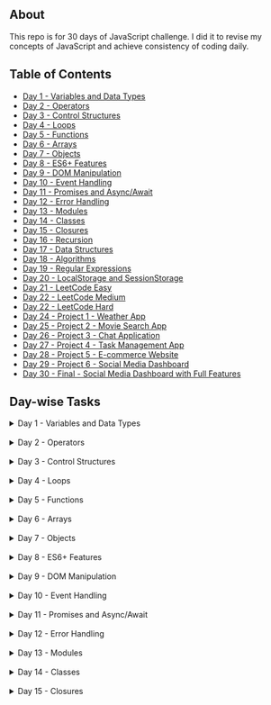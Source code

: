 ## About

This repo is for 30 days of JavaScript challenge. I did it to revise my concepts of JavaScript and achieve consistency of coding daily.

## Table of Contents

- [Day 1 - Variables and Data Types](#Day1)
- [Day 2 - Operators](#Day2)
- [Day 3 - Control Structures](#Day3)
- [Day 4 - Loops](#Day4)
- [Day 5 - Functions](#Day5)
- [Day 6 - Arrays](#Day6)
- [Day 7 - Objects](#Day7)
- [Day 8 - ES6+ Features](#Day8)
- [Day 9 - DOM Manipulation](#Day9)
- [Day 10 - Event Handling](#Day10)
- [Day 11 - Promises and Async/Await](#Day11)
- [Day 12 - Error Handling](#Day12)
- [Day 13 - Modules](#Day13)
- [Day 14 - Classes](#Day14)
- [Day 15 - Closures](#Day15)
- [Day 16 - Recursion](#Day16)
- [Day 17 - Data Structures](#Day17)
- [Day 18 - Algorithms](#Day18)
- [Day 19 - Regular Expressions](#Day19)
- [Day 20 - LocalStorage and SessionStorage](#Day20)
- [Day 21 - LeetCode Easy](#Day21)
- [Day 22 - LeetCode Medium](#Day22)
- [Day 22 - LeetCode Hard](#Day23)
- [Day 24 - Project 1 - Weather App](#Day24)
- [Day 25 -  Project 2 - Movie Search App](#Day25)
- [Day 26 -  Project 3 - Chat Application](#Day26)
- [Day 27 -  Project 4 - Task Management App](#Day27)
- [Day 28 -  Project 5 - E-commerce Website](#Day28)
- [Day 29 -  Project 6 - Social Media Dashboard](#Day29)
- [Day 30 -  Final - Social Media Dashboard with Full Features](#Day30)


## Day-wise Tasks

<!-- DAY 1 -->
<details id="Day1">
  <summary>Day 1 - Variables and Data Types</summary>
  <div class="redactor-styles" id="learnyst-content">
   <h3 id="day-1-variables-and-data-types">Day 1: Variables and Data Types</h3> 
   <h4 id="tasks-activities-">Tasks/Activities:</h4> 
   <p><strong>Activity 1: Variable Declaration</strong></p> 
   <ul> 
    <li><strong>Task 1:</strong> Declare a variable using <code>var</code>, assign it a number, and log the value to the console.</li> 
    <li><strong>Task 2:</strong> Declare a variable using <code>let</code>, assign it a string, and log the value to the console.</li> 
   </ul> 
   <p><strong>Activity 2: Constant Declaration</strong></p> 
   <ul> 
    <li><strong>Task 3:</strong> Declare a variable using <code>const</code>, assign it a boolean value, and log the value to the console.</li> 
   </ul> 
   <p><strong>Activity 3: Data Types</strong></p> 
   <ul> 
    <li><strong>Task 4:</strong> Create variables of different data types (number, string, boolean, object, array) and log each variable's type using the <code>typeof</code> operator.</li> 
   </ul> 
   <p><strong>Activity 4: Reassigning Variables</strong></p> 
   <ul> 
    <li><strong>Task 5:</strong> Declare a variable using <code>let</code>, assign it an initial value, reassign a new value, and log both values to the console.</li> 
   </ul> 
   <p><strong>Activity 5: Understanding <code>const</code></strong></p> 
   <ul> 
    <li><strong>Task 6:</strong> Try reassigning a variable declared with <code>const</code> and observe the error.</li> 
   </ul> 
   <h4 id="feature-request-">Feature Request:</h4> 
   <ol> 
    <li><strong>Variable Types Console Log</strong>: Write a script that declares variables of different data types and logs both the value and type of each variable to the console.</li> 
    <li><strong>Reassignment Demo</strong>: Create a script that demonstrates the difference in behavior between <code>let</code> and <code>const</code> when it comes to reassignment.</li> 
   </ol> 
   <h4 id="achievement-">Achievement:</h4> 
   <p>By the end of these activities, you will:</p> 
   <ul> 
    <li>Know how to declare variables using <code>var</code>, <code>let</code>, and <code>const</code>.</li> 
    <li>Understand the different data types in JavaScript.</li> 
    <li>Be able to use the <code>typeof</code> operator to identify the data type of a variable.</li> 
    <li>Understand the concept of variable reassignment and the immutability of <code>const</code> variables.</li> 
   </ul>
  </div>
</details>

<br>

<!-- DAY 2 -->
<details id="Day2">
<summary> Day 2 - Operators</summary>
<div class="redactor-styles" id="learnyst-content">
   <h3 id="day-2-operators">Day 2: Operators</h3> 
   <h4 id="tasks-activities-">Tasks/Activities:</h4> 
   <p><strong>Activity 1: Arithmetic Operations</strong></p> 
   <ul> 
    <li><strong>Task 1:</strong> Write a program to add two numbers and log the result to the console.</li> 
    <li><strong>Task 2:</strong> Write a program to subtract two numbers and log the result to the console.</li> 
    <li><strong>Task 3:</strong> Write a program to multiply two numbers and log the result to the console.</li> 
    <li><strong>Task 4:</strong> Write a program to divide two numbers and log the result to the console.</li> 
    <li><strong>Task 5:</strong> Write a program to find the remainder when one number is divided by another and log the result to the console.</li> 
   </ul> 
   <p><strong>Activity 2: Assignment Operators</strong></p> 
   <ul> 
    <li><strong>Task 6:</strong> Use the <code>+=</code> operator to add a number to a variable and log the result to the console.</li> 
    <li><strong>Task 7:</strong> Use the <code>-=</code> operator to subtract a number from a variable and log the result to the console.</li> 
   </ul> 
   <p><strong>Activity 3: Comparison Operators</strong></p> 
   <ul> 
    <li><strong>Task 8:</strong> Write a program to compare two numbers using <code>&gt;</code> and <code>&lt;</code> and log the result to the console.</li> 
    <li><strong>Task 9:</strong> Write a program to compare two numbers using <code>&gt;=</code> and <code>&lt;=</code> and log the result to the console.</li> 
    <li><strong>Task 10:</strong> Write a program to compare two numbers using <code>==</code> and <code>===</code> and log the result to the console.</li> 
   </ul> 
   <p><strong>Activity 4: Logical Operators</strong></p> 
   <ul> 
    <li><strong>Task 11:</strong> Write a program that uses the <code>&amp;&amp;</code> operator to combine two conditions and log the result to the console.</li> 
    <li><strong>Task 12:</strong> Write a program that uses the <code>||</code> operator to combine two conditions and log the result to the console.</li> 
    <li><strong>Task 13:</strong> Write a program that uses the <code>!</code> operator to negate a condition and log the result to the console.</li> 
   </ul> 
   <p><strong>Activity 5: Ternary Operator</strong></p> 
   <ul> 
    <li><strong>Task 14:</strong> Write a program that uses the ternary operator to check if a number is positive or negative and log the result to the console.</li> 
   </ul> 
   <h4 id="feature-request-">Feature Request:</h4> 
   <ol> 
    <li><strong>Arithmetic Operations Script</strong>: Write a script that performs basic arithmetic operations (addition, subtraction, multiplication, division, remainder) on two numbers and logs the results.</li> 
    <li><strong>Comparison and Logical Operators Script</strong>: Create a script that compares two numbers using different comparison operators and combines conditions using logical operators, logging the results.</li> 
    <li><strong>Ternary Operator Script</strong>: Write a script that uses the ternary operator to determine if a number is positive or negative and logs the result.</li> 
   </ol> 
   <h4 id="achievement-">Achievement:</h4> 
   <p>By the end of these activities, students will:</p> 
   <ul> 
    <li>Understand and use arithmetic operators to perform basic calculations.</li> 
    <li>Use assignment operators to modify variable values.</li> 
    <li>Compare values using comparison operators.</li> 
    <li>Combine conditions using logical operators.</li> 
    <li>Use the ternary operator for concise conditional expressions.</li> 
   </ul>
  </div>
  </details>

<br>

<!-- DAY 3 -->
<details id="Day3">
<summary> Day 3 - Control Structures</summary>
<div class="redactor-styles" id="learnyst-content">
   <h3 id="day-3-control-structures">Day 3: Control Structures</h3> 
   <h4 id="tasks-activities-">Tasks/Activities:</h4> 
   <p><strong>Activity 1: If-Else Statements</strong></p> 
   <ul> 
    <li><strong>Task 1:</strong> Write a program to check if a number is positive, negative, or zero, and log the result to the console.</li> 
    <li><strong>Task 2:</strong> Write a program to check if a person is eligible to vote (age &gt;= 18) and log the result to the console.</li> 
   </ul> 
   <p><strong>Activity 2: Nested If-Else Statements</strong></p> 
   <ul> 
    <li><strong>Task 3:</strong> Write a program to find the largest of three numbers using nested if-else statements.</li> 
   </ul> 
   <p><strong>Activity 3: Switch Case</strong></p> 
   <ul> 
    <li><strong>Task 4:</strong> Write a program that uses a switch case to determine the day of the week based on a number (1-7) and log the day name to the console.</li> 
    <li><strong>Task 5:</strong> Write a program that uses a switch case to assign a grade ('A', 'B', 'C', 'D', 'F') based on a score and log the grade to the console.</li> 
   </ul> 
   <p><strong>Activity 4: Conditional (Ternary) Operator</strong></p> 
   <ul> 
    <li><strong>Task 6:</strong> Write a program that uses the ternary operator to check if a number is even or odd and log the result to the console.</li> 
   </ul> 
   <p><strong>Activity 5: Combining Conditions</strong></p> 
   <ul> 
    <li><strong>Task 7:</strong> Write a program to check if a year is a leap year using multiple conditions (divisible by 4, but not 100 unless also divisible by 400) and log the result to the console.</li> 
   </ul> 
   <h4 id="feature-request-">Feature Request:</h4> 
   <ol> 
    <li><strong>Number Check Script</strong>: Write a script that checks if a number is positive, negative, or zero using if-else statements and logs the result.</li> 
    <li><strong>Voting Eligibility Script</strong>: Create a script to check if a person is eligible to vote based on their age and log the result.</li> 
    <li><strong>Day of the Week Script</strong>: Write a script that uses a switch case to determine the day of the week based on a number (1-7) and logs the day name.</li> 
    <li><strong>Grade Assignment Script</strong>: Create a script that uses a switch case to assign a grade based on a score and logs the grade.</li> 
    <li><strong>Leap Year Check Script</strong>: Write a script that checks if a year is a leap year using multiple conditions and logs the result.</li> 
   </ol> 
   <h4 id="achievement-">Achievement:</h4> 
   <p>By the end of these activities, students will:</p> 
   <ul> 
    <li>Implement and understand basic if-else control flow.</li> 
    <li>Use nested if-else statements to handle multiple conditions.</li> 
    <li>Utilize switch cases for control flow based on specific values.</li> 
    <li>Apply the ternary operator for concise condition checking.</li> 
    <li>Combine multiple conditions to solve more complex problems.</li> 
   </ul>
   <p></p>
  </div>
  </details>

<br>

  <!-- day 4 -->
<details id="Day4">
<summary> Day 4 - Loops</summary>

<div>
   <h3 id="day-4-loops">Day 4: Loops</h3> 
   <h4 id="tasks-activities-">Tasks/Activities:</h4> 
   <p><strong>Activity 1: For Loop</strong></p> 
   <ul> 
    <li><strong>Task 1:</strong> Write a program to print numbers from 1 to 10 using a for loop.</li> 
    <li><strong>Task 2:</strong> Write a program to print the multiplication table of 5 using a for loop.</li> 
   </ul> 
   <p><strong>Activity 2: While Loop</strong></p> 
   <ul> 
    <li><strong>Task 3:</strong> Write a program to calculate the sum of numbers from 1 to 10 using a while loop.</li> 
    <li><strong>Task 4:</strong> Write a program to print numbers from 10 to 1 using a while loop.</li> 
   </ul> 
   <p><strong>Activity 3: Do...While Loop</strong></p> 
   <ul> 
    <li><strong>Task 5:</strong> Write a program to print numbers from 1 to 5 using a do...while loop.</li> 
    <li><strong>Task 6:</strong> Write a program to calculate the factorial of a number using a do...while loop.</li> 
   </ul> 
   <p><strong>Activity 4: Nested Loops</strong></p> 
   <ul> 
    <li><strong>Task 7:</strong> Write a program to print a pattern using nested for loops:<code> </code></li> 
   </ul>
   <p>(ignore color)</p>
   <figure>
    <img src="./rsrc/Screenshot_2024-07-10_at_3.20.39 PM.png" id="826" data-image="826">
   </figure> 
   <p><strong>Activity 5: Loop Control Statements</strong></p> 
   <ul> 
    <li><strong>Task 8:</strong> Write a program to print numbers from 1 to 10, but skip the number 5 using the <code>continue</code> statement.</li> 
    <li><strong>Task 9:</strong> Write a program to print numbers from 1 to 10, but stop the loop when the number is 7 using the <code>break</code> statement.</li> 
   </ul> 
   <h4 id="feature-request-">Feature Request:</h4> 
   <ol> 
    <li><strong>Number Printing Script</strong>: Write a script that prints numbers from 1 to 10 using a for loop and a while loop.</li> 
    <li><strong>Multiplication Table Script</strong>: Create a script that prints the multiplication table of 5 using a for loop.</li> 
    <li><strong>Pattern Printing Script</strong>: Write a script that prints a pattern of stars using nested loops.</li> 
    <li><strong>Sum Calculation Script</strong>: Write a script that calculates the sum of numbers from 1 to 10 using a while loop.</li> 
    <li><strong>Factorial Calculation Script</strong>: Create a script that calculates the factorial of a number using a do...while loop.</li> 
   </ol> 
   <h4 id="achievement-">Achievement:</h4> 
   <p>By the end of these activities, students will:</p> 
   <ul> 
    <li>Understand and use for loops to iterate over a sequence of numbers.</li> 
    <li>Utilize while loops for iteration based on a condition.</li> 
    <li>Apply do...while loops to ensure the loop body is executed at least once.</li> 
    <li>Implement nested loops to solve more complex problems.</li> 
    <li>Use loop control statements (<code>break</code> and <code>continue</code>) to control the flow of loops.</li> 
   </ul>
  </div>
  </details>

<br>

<!-- day 5 -->
<details id="Day5">
  <summary>Day 5 - Functions</summary>
  <div>
   <h3 id="day-5-functions">Day 5: Functions</h3> 
   <h4 id="tasks-activities-">Tasks/Activities:</h4> 
   <p><strong>Activity 1: Function Declaration</strong></p> 
   <ul> 
    <li><strong>Task 1:</strong> Write a function to check if a number is even or odd and log the result to the console.</li> 
    <li><strong>Task 2:</strong> Write a function to calculate the square of a number and return the result.</li> 
   </ul> 
   <p><strong>Activity 2: Function Expression</strong></p> 
   <ul> 
    <li><strong>Task 3:</strong> Write a function expression to find the maximum of two numbers and log the result to the console.</li> 
    <li><strong>Task 4:</strong> Write a function expression to concatenate two strings and return the result.</li> 
   </ul> 
   <p><strong>Activity 3: Arrow Functions</strong></p> 
   <ul> 
    <li><strong>Task 5:</strong> Write an arrow function to calculate the sum of two numbers and return the result.</li> 
    <li><strong>Task 6:</strong> Write an arrow function to check if a string contains a specific character and return a boolean value.</li> 
   </ul> 
   <p><strong>Activity 4: Function Parameters and Default Values</strong></p> 
   <ul> 
    <li><strong>Task 7:</strong> Write a function that takes two parameters and returns their product. Provide a default value for the second parameter.</li> 
    <li><strong>Task 8:</strong> Write a function that takes a person's name and age and returns a greeting message. Provide a default value for the age.</li> 
   </ul> 
   <p><strong>Activity 5: Higher-Order Functions</strong></p> 
   <ul> 
    <li><strong>Task 9:</strong> Write a higher-order function that takes a function and a number, and calls the function that many times.</li> 
    <li><strong>Task 10:</strong> Write a higher-order function that takes two functions and a value, applies the first function to the value, and then applies the second function to the result.</li> 
   </ul> 
   <h4 id="feature-request-">Feature Request:</h4> 
   <ol> 
    <li><strong>Even or Odd Function Script</strong>: Write a script that includes a function to check if a number is even or odd and logs the result.</li> 
    <li><strong>Square Calculation Function Script</strong>: Create a script that includes a function to calculate the square of a number and returns the result.</li> 
    <li><strong>Concatenation Function Script</strong>: Write a script that includes a function expression to concatenate two strings and returns the result.</li> 
    <li><strong>Sum Calculation Arrow Function Script</strong>: Create a script that includes an arrow function to calculate the sum of two numbers and returns the result.</li> 
    <li><strong>Higher-Order Function Script</strong>: Write a script that includes a higher-order function to apply a given function multiple times.</li> 
   </ol> 
   <h4 id="achievement-">Achievement:</h4> 
   <p>By the end of these activities, students will:</p> 
   <ul> 
    <li>Understand and define functions using function declarations, expressions, and arrow functions.</li> 
    <li>Use function parameters and default values effectively.</li> 
    <li>Create and utilize higher-order functions.</li> 
    <li>Apply functions to solve common problems and perform calculations.</li> 
    <li>Enhance code reusability and organization using functions.</li> 
   </ul>
  </div>
</details>

<br>

<details id="Day6">
<summary>Day 6 - Arrays</summary>
<div>
   <h3 id="day-6-arrays">Day 6: Arrays</h3> 
   <h4 id="tasks-activities-">Tasks/Activities:</h4> 
   <p><strong>Activity 1: Array Creation and Access</strong></p> 
   <ul> 
    <li><strong>Task 1:</strong> Create an array of numbers from 1 to 5 and log the array to the console.</li> 
    <li><strong>Task 2:</strong> Access the first and last elements of the array and log them to the console.</li> 
   </ul> 
   <p><strong>Activity 2: Array Methods (Basic)</strong></p> 
   <ul> 
    <li><strong>Task 3:</strong> Use the <code>push</code> method to add a new number to the end of the array and log the updated array.</li> 
    <li><strong>Task 4:</strong> Use the <code>pop</code> method to remove the last element from the array and log the updated array.</li> 
    <li><strong>Task 5:</strong> Use the <code>shift</code> method to remove the first element from the array and log the updated array.</li> 
    <li><strong>Task 6:</strong> Use the <code>unshift</code> method to add a new number to the beginning of the array and log the updated array.</li> 
   </ul> 
   <p><strong>Activity 3: Array Methods (Intermediate)</strong></p> 
   <ul> 
    <li><strong>Task 7:</strong> Use the <code>map</code> method to create a new array where each number is doubled and log the new array.</li> 
    <li><strong>Task 8:</strong> Use the <code>filter</code> method to create a new array with only even numbers and log the new array.</li> 
    <li><strong>Task 9:</strong> Use the <code>reduce</code> method to calculate the sum of all numbers in the array and log the result.</li> 
   </ul> 
   <p><strong>Activity 4: Array Iteration</strong></p> 
   <ul> 
    <li><strong>Task 10:</strong> Use a <code>for</code> loop to iterate over the array and log each element to the console.</li> 
    <li><strong>Task 11:</strong> Use the <code>forEach</code> method to iterate over the array and log each element to the console.</li> 
   </ul> 
   <p><strong>Activity 5: Multi-dimensional Arrays</strong></p> 
   <ul> 
    <li><strong>Task 12:</strong> Create a two-dimensional array (matrix) and log the entire array to the console.</li> 
    <li><strong>Task 13:</strong> Access and log a specific element from the two-dimensional array.</li> 
   </ul> 
   <h4 id="feature-request-">Feature Request:</h4> 
   <ol> 
    <li><strong>Array Manipulation Script</strong>: Write a script that demonstrates the creation of an array, adding and removing elements using <code>push</code>, <code>pop</code>, <code>shift</code>, and <code>unshift</code> methods.</li> 
    <li><strong>Array Transformation Script</strong>: Create a script that uses <code>map</code>, <code>filter</code>, and <code>reduce</code> methods to transform and aggregate array data.</li> 
    <li><strong>Array Iteration Script</strong>: Write a script that iterates over an array using both <code>for</code> loop and <code>forEach</code> method and logs each element.</li> 
    <li><strong>Two-dimensional Array Script</strong>: Create a script that demonstrates the creation and manipulation of a two-dimensional array.</li> 
   </ol> 
   <h4 id="achievement-">Achievement:</h4> 
   <p>By the end of these activities, students will:</p> 
   <ul> 
    <li>Create and manipulate arrays using various methods.</li> 
    <li>Transform and aggregate array data using <code>map</code>, <code>filter</code>, and <code>reduce</code>.</li> 
    <li>Iterate over arrays using loops and iteration methods.</li> 
    <li>Understand and work with multi-dimensional arrays.</li> 
   </ul>
  </div>
  </details>

<br>
  <!-- day 7 -->
  <details id="Day7">
    <summary>Day 7 - Objects</summary>
    <div>
   <h3 id="day-7-objects">Day 7: Objects</h3> 
   <h4 id="tasks-activities-">Tasks/Activities:</h4> 
   <p><strong>Activity 1: Object Creation and Access</strong></p> 
   <ul> 
    <li><strong>Task 1:</strong> Create an object representing a book with properties like title, author, and year, and log the object to the console.</li> 
    <li><strong>Task 2:</strong> Access and log the title and author properties of the book object.</li> 
   </ul> 
   <p><strong>Activity 2: Object Methods</strong></p> 
   <ul> 
    <li><strong>Task 3:</strong> Add a method to the book object that returns a string with the book's title and author, and log the result of calling this method.</li> 
    <li><strong>Task 4:</strong> Add a method to the book object that takes a parameter (year) and updates the book's year property, then log the updated object.</li> 
   </ul> 
   <p><strong>Activity 3: Nested Objects</strong></p> 
   <ul> 
    <li><strong>Task 5:</strong> Create a nested object representing a library with properties like name and books (an array of book objects), and log the library object to the console.</li> 
    <li><strong>Task 6:</strong> Access and log the name of the library and the titles of all the books in the library.</li> 
   </ul> 
   <p><strong>Activity 4: The <code>this</code> Keyword</strong></p> 
   <ul> 
    <li><strong>Task 7:</strong> Add a method to the book object that uses the <code>this</code> keyword to return a string with the book's title and year, and log the result of calling this method.</li> 
   </ul> 
   <p><strong>Activity 5: Object Iteration</strong></p> 
   <ul> 
    <li><strong>Task 8:</strong> Use a <code>for...in</code> loop to iterate over the properties of the book object and log each property and its value.</li> 
    <li><strong>Task 9:</strong> Use <code>Object.keys</code> and <code>Object.values</code> methods to log all the keys and values of the book object.</li> 
   </ul> 
   <h4 id="feature-request-">Feature Request:</h4> 
   <ol> 
    <li><strong>Book Object Script</strong>: Write a script that creates a book object, adds methods to it, and logs its properties and method results.</li> 
    <li><strong>Library Object Script</strong>: Create a script that defines a library object containing an array of book objects and logs the library's details.</li> 
    <li><strong>Object Iteration Script</strong>: Write a script that demonstrates iterating over an object's properties using <code>for...in</code> loop and <code>Object.keys</code>/<code>Object.values</code>.</li> 
   </ol> 
   <h4 id="achievement-">Achievement:</h4> 
   <p>By the end of these activities, students will:</p> 
   <ul> 
    <li>Create and manipulate objects with properties and methods.</li> 
    <li>Understand and use the <code>this</code> keyword in object methods.</li> 
    <li>Work with nested objects and arrays of objects.</li> 
    <li>Iterate over an object's properties using loops and built-in methods.</li> 
   </ul>
  </div>
  </details>

  <br>
<!-- Day 8 -->
  <details id="Day8">
  <summary> Day 8 - ES6+ Features</summary>
  <div>
   <h3 id="day-8-es6-features">Day 8: ES6+ Features</h3> 
   <h4 id="tasks-activities-">Tasks/Activities:</h4> 
   <p><strong>Activity 1: Template Literals</strong></p> 
   <ul> 
    <li><strong>Task 1:</strong> Use template literals to create a string that includes variables for a person's name and age, and log the string to the console.</li> 
    <li><strong>Task 2:</strong> Create a multi-line string using template literals and log it to the console.</li> 
   </ul> 
   <p><strong>Activity 2: Destructuring</strong></p> 
   <ul> 
    <li><strong>Task 3:</strong> Use array destructuring to extract the first and second elements from an array of numbers and log them to the console.</li> 
    <li><strong>Task 4:</strong> Use object destructuring to extract the title and author from a book object and log them to the console.</li> 
   </ul> 
   <p><strong>Activity 3: Spread and Rest Operators</strong></p> 
   <ul> 
    <li><strong>Task 5:</strong> Use the spread operator to create a new array that includes all elements of an existing array plus additional elements, and log the new array to the console.</li> 
    <li><strong>Task 6:</strong> Use the rest operator in a function to accept an arbitrary number of arguments, sum them, and return the result.</li> 
   </ul> 
   <p><strong>Activity 4: Default Parameters</strong></p> 
   <ul> 
    <li><strong>Task 7:</strong> Write a function that takes two parameters and returns their product, with the second parameter having a default value of 1. Log the result of calling this function with and without the second parameter.</li> 
   </ul> 
   <p><strong>Activity 5: Enhanced Object Literals</strong></p> 
   <ul> 
    <li><strong>Task 8:</strong> Use enhanced object literals to create an object with methods and properties, and log the object to the console.</li> 
    <li><strong>Task 9:</strong> Create an object with computed property names based on variables and log the object to the console.</li> 
   </ul> 
   <h4 id="feature-request-">Feature Request:</h4> 
   <ol> 
    <li><strong>Template Literals Script</strong>: Write a script that demonstrates the use of template literals to create and log strings with embedded variables and multi-line strings.</li> 
    <li><strong>Destructuring Script</strong>: Create a script that uses array and object destructuring to extract values and log them.</li> 
    <li><strong>Spread and Rest Operators Script</strong>: Write a script that demonstrates the use of the spread operator to combine arrays and the rest operator to handle multiple function arguments.</li> 
    <li><strong>Default Parameters Script</strong>: Create a script that defines a function with default parameters and logs the results of calling it with different arguments.</li> 
    <li><strong>Enhanced Object Literals Script</strong>: Write a script that uses enhanced object literals to create and log an object with methods and computed property names.</li> 
   </ol> 
   <h4 id="achievement-">Achievement:</h4> 
   <p>By the end of these activities, students will:</p> 
   <ul> 
    <li>Understand and use template literals for string interpolation and multi-line strings.</li> 
    <li>Apply destructuring to extract values from arrays and objects.</li> 
    <li>Utilize spread and rest operators for array manipulation and function arguments.</li> 
    <li>Define functions with default parameters.</li> 
    <li>Create objects using enhanced object literals, including methods and computed property names.</li> 
   </ul>
  </div>
  </details>

<!-- day 9 -->
<br>
<details id="Day9">
<summary>Day 9 - DOM Manipulation</summary>
<div>
   <h3>Day 9: DOM Manipulation</h3> 
   <h4>Tasks/Activities:</h4> 
   <p><strong>Activity 1: Selecting and Manipulating Elements</strong></p> 
   <ul> 
    <li><strong>Task 1:</strong> Select an HTML element by its ID and change its text content.</li> 
    <li><strong>Task 2:</strong> Select an HTML element by its class and change its background color.</li> 
   </ul> 
   <p><strong>Activity 2: Creating and Appending Elements</strong></p> 
   <ul> 
    <li><strong>Task 3:</strong> Create a new <code>div</code> element with some text content and append it to the body.</li> 
    <li><strong>Task 4:</strong> Create a new <code>li</code> element and add it to an existing <code>ul</code> list.</li> 
   </ul> 
   <p><strong>Activity 3: Removing Elements</strong></p> 
   <ul> 
    <li><strong>Task 5:</strong> Select an HTML element and remove it from the DOM.</li> 
    <li><strong>Task 6:</strong> Remove the last child of a specific HTML element.</li> 
   </ul> 
   <p><strong>Activity 4: Modifying Attributes and Classes</strong></p> 
   <ul> 
    <li><strong>Task 7:</strong> Select an HTML element and change one of its attributes (e.g., <code>src</code> of an <code>img</code> tag).</li> 
    <li><strong>Task 8:</strong> Add and remove a CSS class to/from an HTML element.</li> 
   </ul> 
   <p><strong>Activity 5: Event Handling</strong></p> 
   <ul> 
    <li><strong>Task 9:</strong> Add a click event listener to a button that changes the text content of a paragraph.</li> 
    <li><strong>Task 10:</strong> Add a mouseover event listener to an element that changes its border color.</li> 
   </ul> 
   <h4 id="feature-request-">Feature Request:</h4> 
   <ol> 
    <li><strong>Text Content Manipulation Script</strong>: Write a script that selects an HTML element by its ID and changes its text content.</li> 
    <li><strong>Element Creation Script</strong>: Create a script that demonstrates creating a new <code>div</code> element and appending it to the body.</li> 
    <li><strong>Element Removal Script</strong>: Write a script that selects an HTML element and removes it from the DOM.</li> 
    <li><strong>Attribute Modification Script</strong>: Create a script that changes the attributes of an HTML element.</li> 
    <li><strong>Event Handling Script</strong>: Write a script that adds event listeners to HTML elements to change their content or style based on user interactions.</li> 
   </ol> 
   <h4 id="achievement-">Achievement:</h4> 
   <p>By the end of these activities, students will:</p> 
   <ul> 
    <li>Select and manipulate DOM elements using JavaScript.</li> 
    <li>Create and append new elements to the DOM.</li> 
    <li>Remove elements from the DOM.</li> 
    <li>Modify attributes and classes of HTML elements.</li> 
    <li>Add and handle events to make web pages interactive.</li> 
   </ul>
  </div>
</details>

<br>

<!-- Day 10 -->
<details id="Day10">
<summary>Day 10 - Event Handling</summary>
<div>
   <h3 id="day-10-event-handling">Day 10: Event Handling</h3> 
   <h4 id="tasks-activities-">Tasks/Activities:</h4> 
   <p><strong>Activity 1: Basic Event Handling</strong></p> 
   <ul> 
    <li><strong>Task 1:</strong> Add a click event listener to a button that changes the text content of a paragraph.</li> 
    <li><strong>Task 2:</strong> Add a double-click event listener to an image that toggles its visibility.</li> 
   </ul> 
   <p><strong>Activity 2: Mouse Events</strong></p> 
   <ul> 
    <li><strong>Task 3:</strong> Add a mouseover event listener to an element that changes its background color.</li> 
    <li><strong>Task 4:</strong> Add a mouseout event listener to an element that resets its background color.</li> 
   </ul> 
   <p><strong>Activity 3: Keyboard Events</strong></p> 
   <ul> 
    <li><strong>Task 5:</strong> Add a keydown event listener to an input field that logs the key pressed to the console.</li> 
    <li><strong>Task 6:</strong> Add a keyup event listener to an input field that displays the current value in a paragraph.</li> 
   </ul> 
   <p><strong>Activity 4: Form Events</strong></p> 
   <ul> 
    <li><strong>Task 7:</strong> Add a submit event listener to a form that prevents the default submission and logs the form data to the console.</li> 
    <li><strong>Task 8:</strong> Add a change event listener to a select dropdown that displays the selected value in a paragraph.</li> 
   </ul> 
   <p><strong>Activity 5: Event Delegation</strong></p> 
   <ul> 
    <li><strong>Task 9:</strong> Add a click event listener to a list that logs the text content of the clicked list item using event delegation.</li> 
    <li><strong>Task 10:</strong> Add an event listener to a parent element that listens for events from dynamically added child elements.</li> 
   </ul> 
   <h4 id="feature-request-">Feature Request:</h4> 
   <ol> 
    <li><strong>Click Event Script</strong>: Write a script that adds a click event listener to a button to change the text content of a paragraph.</li> 
    <li><strong>Mouse Events Script</strong>: Create a script that handles mouseover and mouseout events to change the background color of an element.</li> 
    <li><strong>Keyboard Events Script</strong>: Write a script that logs key presses and displays input field values using keydown and keyup event listeners.</li> 
    <li><strong>Form Events Script</strong>: Create a script that handles form submission and change events on a select dropdown.</li> 
    <li><strong>Event Delegation Script</strong>: Write a script that demonstrates event delegation by handling events on dynamically added child elements.</li> 
   </ol> 
   <h4 id="achievement-">Achievement:</h4> 
   <p>By the end of these activities, students will:</p> 
   <ul> 
    <li>Add and handle basic events like click, double-click, mouseover, mouseout, keydown, and keyup.</li> 
    <li>Understand and handle form events.</li> 
    <li>Implement event delegation to manage events on dynamically added elements.</li> 
    <li>Make web pages interactive by responding to various user actions.</li> 
   </ul>
  </div>
</details>

<br>

<!-- day 11 -->
<details id="Day11">
<summary>Day 11 - Promises and Async/Await</summary>
<div>
   <h3 id="day-11-promises-and-async-await">Day 11: Promises and Async/Await</h3> 
   <h4 id="tasks-activities-">Tasks/Activities:</h4> 
   <p><strong>Activity 1: Understanding Promises</strong></p> 
   <ul> 
    <li><strong>Task 1:</strong> Create a promise that resolves with a message after a 2-second timeout and log the message to the console.</li> 
    <li><strong>Task 2:</strong> Create a promise that rejects with an error message after a 2-second timeout and handle the error using <code>.catch()</code>.</li> 
   </ul> 
   <p><strong>Activity 2: Chaining Promises</strong></p> 
   <ul> 
    <li><strong>Task 3:</strong> Create a sequence of promises that simulate fetching data from a server. Chain the promises to log messages in a specific order.</li> 
   </ul> 
   <p><strong>Activity 3: Using Async/Await</strong></p> 
   <ul> 
    <li><strong>Task 4:</strong> Write an async function that waits for a promise to resolve and then logs the resolved value.</li> 
    <li><strong>Task 5:</strong> Write an async function that handles a rejected promise using try-catch and logs the error message.</li> 
   </ul> 
   <p><strong>Activity 4: Fetching Data from an API</strong></p> 
   <ul> 
    <li><strong>Task 6:</strong> Use the <code>fetch</code> API to get data from a public API and log the response data to the console using promises.</li> 
    <li><strong>Task 7:</strong> Use the <code>fetch</code> API to get data from a public API and log the response data to the console using async/await.</li> 
   </ul> 
   <p><strong>Activity 5: Concurrent Promises</strong></p> 
   <ul> 
    <li><strong>Task 8:</strong> Use <code>Promise.all</code> to wait for multiple promises to resolve and then log all their values.</li> 
    <li><strong>Task 9:</strong> Use <code>Promise.race</code> to log the value of the first promise that resolves among multiple promises.</li> 
   </ul> 
   <h4 id="feature-request-">Feature Request:</h4> 
   <ol> 
    <li><strong>Promise Creation Script</strong>: Write a script that demonstrates creating and handling promises, including both resolved and rejected states.</li> 
    <li><strong>Promise Chaining Script</strong>: Create a script that chains multiple promises and logs messages in a specific sequence.</li> 
    <li><strong>Async/Await Script</strong>: Write a script that uses async/await to handle promises and includes error handling with try-catch.</li> 
    <li><strong>API Fetch Script</strong>: Create a script that fetches data from a public API using both promises and async/await, and logs the response data.</li> 
    <li><strong>Concurrent Promises Script</strong>: Write a script that uses <code>Promise.all</code> and <code>Promise.race</code> to handle multiple promises concurrently and logs the results.</li> 
   </ol> 
   <h4 id="achievement-">Achievement:</h4> 
   <p>By the end of these activities, students will:</p> 
   <ul> 
    <li>Understand and create promises, including handling resolved and rejected states.</li> 
    <li>Chain multiple promises to perform sequential asynchronous operations.</li> 
    <li>Use async/await to handle asynchronous code more readably.</li> 
    <li>Fetch data from public APIs using both promises and async/await.</li> 
    <li>Manage multiple concurrent promises using <code>Promise.all</code> and <code>Promise.race</code>.</li> 
   </ul>
  </div>
  </details>

<br>
<!-- day 12 -->
<details id="Day12">
<summary>Day 12 - Error Handling</summary>
<div class="redactor-styles" id="learnyst-content">
   <h3 id="day-12-error-handling">Day 12: Error Handling</h3> 
   <h4 id="tasks-activities-">Tasks/Activities:</h4> 
   <p><strong>Activity 1: Basic Error Handling with Try-Catch</strong></p> 
   <ul> 
    <li><strong>Task 1:</strong> Write a function that intentionally throws an error and use a try-catch block to handle the error and log an appropriate message to the console.</li> 
    <li><strong>Task 2:</strong> Create a function that divides two numbers and throws an error if the denominator is zero. Use a try-catch block to handle this error.</li> 
   </ul> 
   <p><strong>Activity 2: Finally Block</strong></p> 
   <ul> 
    <li><strong>Task 3:</strong> Write a script that includes a try-catch block and a finally block. Log messages in the try, catch, and finally blocks to observe the execution flow.</li> 
   </ul> 
   <p><strong>Activity 3: Custom Error Objects</strong></p> 
   <ul> 
    <li><strong>Task 4:</strong> Create a custom error class that extends the built-in Error class. Throw an instance of this custom error in a function and handle it using a try-catch block.</li> 
    <li><strong>Task 5:</strong> Write a function that validates user input (e.g., checking if a string is not empty) and throws a custom error if the validation fails. Handle the custom error using a try-catch block.</li> 
   </ul> 
   <p><strong>Activity 4: Error Handling in Promises</strong></p> 
   <ul> 
    <li><strong>Task 6:</strong> Create a promise that randomly resolves or rejects. Use <code>.catch()</code> to handle the rejection and log an appropriate message to the console.</li> 
    <li><strong>Task 7:</strong> Use try-catch within an async function to handle errors from a promise that randomly resolves or rejects, and log the error message.</li> 
   </ul> 
   <p><strong>Activity 5: Graceful Error Handling in Fetch</strong></p> 
   <ul> 
    <li><strong>Task 8:</strong> Use the <code>fetch</code> API to request data from an invalid URL and handle the error using <code>.catch()</code>. Log an appropriate error message to the console.</li> 
    <li><strong>Task 9:</strong> Use the <code>fetch</code> API to request data from an invalid URL within an async function and handle the error using try-catch. Log an appropriate error message.</li> 
   </ul> 
   <h4 id="feature-request-">Feature Request:</h4> 
   <ol> 
    <li><strong>Basic Error Handling Script</strong>: Write a script that demonstrates basic error handling using try-catch and finally blocks.</li> 
    <li><strong>Custom Error Script</strong>: Create a script that defines and throws custom errors, handling them with try-catch blocks.</li> 
    <li><strong>Promise Error Handling Script</strong>: Write a script that handles errors in promises using <code>.catch()</code> and try-catch within async functions.</li> 
    <li><strong>Fetch Error Handling Script</strong>: Create a script that handles errors when using the <code>fetch</code> API to request data from invalid URLs.</li> 
   </ol> 
   <h4 id="achievement-">Achievement:</h4> 
   <p>By the end of these activities, students will:</p> 
   <ul> 
    <li>Understand and implement basic error handling using try-catch blocks.</li> 
    <li>Use finally blocks to execute code regardless of the try-catch outcome.</li> 
    <li>Create and use custom error classes.</li> 
    <li>Handle errors in promises using <code>.catch()</code> and within async functions using try-catch.</li> 
    <li>Implement graceful error handling when making network requests with the <code>fetch</code> API.</li> 
   </ul>
  </div>
</details>

<br>
<details id="Day13">
<summary>Day 13 - Modules</summary>
<div class="redactor-styles" id="learnyst-content">
   <h3 id="day-13-modules">Day 13: Modules</h3> 
   <h4 id="tasks-activities-">Tasks/Activities:</h4> 
   <p><strong>Activity 1: Creating and Exporting Modules</strong></p> 
   <ul> 
    <li><strong>Task 1:</strong> Create a module that exports a function to add two numbers. Import and use this module in another script.</li> 
    <li><strong>Task 2:</strong> Create a module that exports an object representing a person with properties and methods. Import and use this module in another script.</li> 
   </ul> 
   <p><strong>Activity 2: Named and Default Exports</strong></p> 
   <ul> 
    <li><strong>Task 3:</strong> Create a module that exports multiple functions using named exports. Import and use these functions in another script.</li> 
    <li><strong>Task 4:</strong> Create a module that exports a single function using default export. Import and use this function in another script.</li> 
   </ul> 
   <p><strong>Activity 3: Importing Entire Modules</strong></p> 
   <ul> 
    <li><strong>Task 5:</strong> Create a module that exports multiple constants and functions. Import the entire module as an object in another script and use its properties.</li> 
   </ul> 
   <p><strong>Activity 4: Using Third-Party Modules</strong></p> 
   <ul> 
    <li><strong>Task 6:</strong> Install a third-party module (e.g., <code>lodash</code>) using npm. Import and use a function from this module in a script.</li> 
    <li><strong>Task 7:</strong> Install a third-party module (e.g., <code>axios</code>) using npm. Import and use this module to make a network request in a script.</li> 
   </ul> 
   <p><strong>Activity 5: Module Bundling (Optional)</strong></p> 
   <ul> 
    <li><strong>Task 8:</strong> Use a module bundler like Webpack or Parcel to bundle multiple JavaScript files into a single file. Write a script to demonstrate the bundling process.</li> 
   </ul> 
   <h4 id="feature-request-">Feature Request:</h4> 
   <ol> 
    <li><strong>Basic Module Script</strong>: Write a script that creates a module exporting a function and imports it in another script.</li> 
    <li><strong>Named and Default Exports Script</strong>: Create a script demonstrating both named and default exports and their usage.</li> 
    <li><strong>Third-Party Module Script</strong>: Write a script that installs, imports, and uses functions from third-party modules like <code>lodash</code> and <code>axios</code>.</li> 
    <li><strong>Module Bundling Script</strong>: Create a script demonstrating how to bundle JavaScript files using a module bundler (optional).</li> 
   </ol> 
   <h4 id="achievement-">Achievement:</h4> 
   <p>By the end of these activities, students will:</p> 
   <ul> 
    <li>Create and export functions, objects, and constants using modules.</li> 
    <li>Import modules using named and default imports.</li> 
    <li>Use third-party modules installed via npm.</li> 
    <li>Understand the basics of module bundling (optional).</li> 
   </ul>
  </div>
</details>

<br>

<!-- day 14 -->
<details id="Day14">
<summary>Day 14 - Classes</summary>
<div class="redactor-styles" id="learnyst-content">
   <h3 id="day-14-classes">Day 14: Classes</h3> 
   <h4 id="tasks-activities-">Tasks/Activities:</h4> 
   <p><strong>Activity 1: Class Definition</strong></p> 
   <ul> 
    <li><strong>Task 1:</strong> Define a class <code>Person</code> with properties <code>name</code> and <code>age</code>, and a method to return a greeting message. Create an instance of the class and log the greeting message.</li> 
    <li><strong>Task 2:</strong> Add a method to the <code>Person</code> class that updates the age property and logs the updated age.</li> 
   </ul> 
   <p><strong>Activity 2: Class Inheritance</strong></p> 
   <ul> 
    <li><strong>Task 3:</strong> Define a class <code>Student</code> that extends the <code>Person</code> class. Add a property <code>studentId</code> and a method to return the student ID. Create an instance of the <code>Student</code> class and log the student ID.</li> 
    <li><strong>Task 4:</strong> Override the greeting method in the <code>Student</code> class to include the student ID in the message. Log the overridden greeting message.</li> 
   </ul> 
   <p><strong>Activity 3: Static Methods and Properties</strong></p> 
   <ul> 
    <li><strong>Task 5:</strong> Add a static method to the <code>Person</code> class that returns a generic greeting message. Call this static method without creating an instance of the class and log the message.</li> 
    <li><strong>Task 6:</strong> Add a static property to the <code>Student</code> class to keep track of the number of students created. Increment this property in the constructor and log the total number of students.</li> 
   </ul> 
   <p><strong>Activity 4: Getters and Setters</strong></p> 
   <ul> 
    <li><strong>Task 7:</strong> Add a getter method to the <code>Person</code> class to return the full name (assume a <code>firstName</code> and <code>lastName</code> property). Create an instance and log the full name using the getter.</li> 
    <li><strong>Task 8:</strong> Add a setter method to the <code>Person</code> class to update the name properties (<code>firstName</code> and <code>lastName</code>). Update the name using the setter and log the updated full name.</li> 
   </ul> 
   <p><strong>Activity 5: Private Fields (Optional)</strong></p> 
   <ul> 
    <li><strong>Task 9:</strong> Define a class <code>Account</code> with private fields for <code>balance</code> and a method to deposit and withdraw money. Ensure that the balance can only be updated through these methods.</li> 
    <li><strong>Task 10:</strong> Create an instance of the <code>Account</code> class and test the deposit and withdraw methods, logging the balance after each operation.</li> 
   </ul> 
   <h4 id="feature-request-">Feature Request:</h4> 
   <ol> 
    <li><strong>Basic Class Script</strong>: Write a script that defines a <code>Person</code> class with properties and methods, creates instances, and logs messages.</li> 
    <li><strong>Class Inheritance Script</strong>: Create a script that defines a <code>Student</code> class extending <code>Person</code>, overrides methods, and logs the results.</li> 
    <li><strong>Static Methods and Properties Script</strong>: Write a script that demonstrates static methods and properties in classes.</li> 
    <li><strong>Getters and Setters Script</strong>: Create a script that uses getters and setters in a class.</li> 
    <li><strong>Private Fields Script</strong>: Write a script that defines a class with private fields and methods to manipulate these fields (optional).</li> 
   </ol> 
   <h4 id="achievement-">Achievement:</h4> 
   <p>By the end of these activities, students will:</p> 
   <ul> 
    <li>Define and use classes with properties and methods.</li> 
    <li>Implement inheritance to extend classes.</li> 
    <li>Utilize static methods and properties.</li> 
    <li>Apply getters and setters for encapsulation.</li> 
    <li>Understand and use private fields in classes (optional).</li> 
   </ul>
  </div>
  </details>

<br>
<!-- day 15 -->
<details id="Day15">
<summary>Day 15 - Closures</summary>
<div class="redactor-styles" id="learnyst-content">
   <h3 id="day-15-closures">Day 15: Closures</h3> 
   <h4 id="tasks-activities-">Tasks/Activities:</h4> 
   <p><strong>Activity 1: Understanding Closures</strong></p> 
   <ul> 
    <li><strong>Task 1:</strong> Write a function that returns another function, where the inner function accesses a variable from the outer function's scope. Call the inner function and log the result.</li> 
    <li><strong>Task 2:</strong> Create a closure that maintains a private counter. Implement functions to increment and get the current value of the counter.</li> 
   </ul> 
   <p><strong>Activity 2: Practical Closures</strong></p> 
   <ul> 
    <li><strong>Task 3:</strong> Write a function that generates unique IDs. Use a closure to keep track of the last generated ID and increment it with each call.</li> 
    <li><strong>Task 4:</strong> Create a closure that captures a user's name and returns a function that greets the user by name.</li> 
   </ul> 
   <p><strong>Activity 3: Closures in Loops</strong></p> 
   <ul> 
    <li><strong>Task 5:</strong> Write a loop that creates an array of functions. Each function should log its index when called. Use a closure to ensure each function logs the correct index.</li> 
   </ul> 
   <p><strong>Activity 4: Module Pattern</strong></p> 
   <ul> 
    <li><strong>Task 6:</strong> Use closures to create a simple module for managing a collection of items. Implement methods to add, remove, and list items.</li> 
   </ul> 
   <p><strong>Activity 5: Memoization</strong></p> 
   <ul> 
    <li><strong>Task 7:</strong> Write a function that memoizes the results of another function. Use a closure to store the results of previous computations.</li> 
    <li><strong>Task 8:</strong> Create a memoized version of a function that calculates the factorial of a number.</li> 
   </ul> 
   <h4 id="feature-request-">Feature Request:</h4> 
   <ol> 
    <li><strong>Basic Closure Script</strong>: Write a script that demonstrates a basic closure with a function returning another function that accesses the outer function's variable.</li> 
    <li><strong>Counter Closure Script</strong>: Create a script that uses a closure to maintain a private counter with increment and get functions.</li> 
    <li><strong>Unique ID Generator Script</strong>: Write a script that generates unique IDs using a closure to keep track of the last generated ID.</li> 
    <li><strong>Loop Closure Script</strong>: Create a script that demonstrates closures in loops to ensure functions log the correct index.</li> 
    <li><strong>Memoization Script</strong>: Write a script that memoizes the results of a function and demonstrates it with a factorial calculation.</li> 
   </ol> 
   <h4 id="achievement-">Achievement:</h4> 
   <p>By the end of these activities, students will:</p> 
   <ul> 
    <li>Understand and create closures in JavaScript.</li> 
    <li>Use closures to maintain private state and create encapsulated modules.</li> 
    <li>Apply closures in practical scenarios like generating unique IDs and memoization.</li> 
    <li>Use closures in loops to capture and use variables correctly.</li> 
   </ul>
  </div>
  </details>



